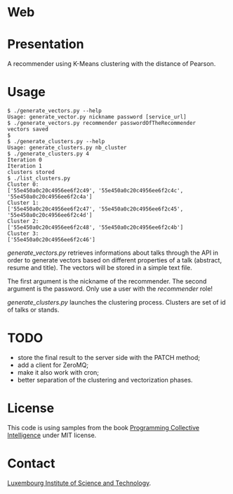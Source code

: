 Web
===

# Presentation

A recommender using K-Means clustering with the distance of Pearson.

# Usage

    $ ./generate_vectors.py --help
    Usage: generate_vector.py nickname password [service_url]
    $ ./generate_vectors.py recommender passwordOfTheRecommender
    vectors saved
    $
    $ ./generate_clusters.py --help
    Usage: generate_clusters.py nb_cluster
    $ ./generate_clusters.py 4
    Iteration 0
    Iteration 1
    clusters stored
    $ ./list_clusters.py
    Cluster 0:
    ['55e450a0c20c4956ee6f2c49', '55e450a0c20c4956ee6f2c4c', '55e450a0c20c4956ee6f2c4a']
    Cluster 1:
    ['55e450a0c20c4956ee6f2c47', '55e450a0c20c4956ee6f2c45', '55e450a0c20c4956ee6f2c4d']
    Cluster 2:
    ['55e450a0c20c4956ee6f2c48', '55e450a0c20c4956ee6f2c4b']
    Cluster 3:
    ['55e450a0c20c4956ee6f2c46']


*generate_vectors.py* retrieves informations about talks through the API in order
to generate vectors based on different properties of a talk (abstract, resume
and title). The vectors will be stored in a simple text file.

The first argument is the nickname of the recommender. The second argument is
the password. Only use a user with the *recommender* role!

*generate_clusters.py* launches the clustering process. Clusters are set of id
of talks or stands.


# TODO

* store the final result to the server side with the PATCH method;
* add a client for ZeroMQ;
* make it also work with cron;
* better separation of the clustering and vectorization phases.


# License

This code is using samples from the book
[Programming Collective Intelligence](https://www.librarything.com/work/3151375)
under MIT license.

# Contact

[Luxembourg Institute of Science and Technology](http://www.list.lu).
